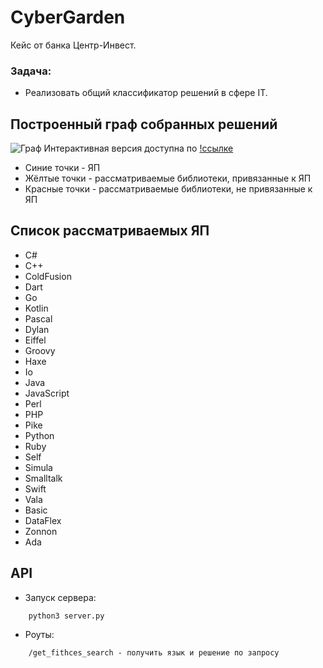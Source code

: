 # CyberGarden
Кейс от банка Центр-Инвест.
### Задача:
- Реализовать общий классификатор решений в сфере IT.

## Построенный граф собранных решений
![Граф](./graph.png)
Интерактивная версия доступна по [!ссылке]('./solutions_graph.html')
- Синие точки - ЯП
- Жёлтые точки - рассматриваемые библиотеки, привязанные к ЯП
- Красные точки - рассматриваемые библиотеки, не привязанные к ЯП

## Список рассматриваемых ЯП
- C#
- C++
- ColdFusion
- Dart
- Go
- Kotlin
- Pascal
- Dylan
- Eiffel
- Groovy
- Haxe
- Io
- Java
- JavaScript
- Perl
- PHP
- Pike
- Python
- Ruby
- Self
- Simula
- Smalltalk
- Swift
- Vala
- Basic
- DataFlex
- Zonnon
- Ada

## API
 - Запуск сервера:
```
    python3 server.py
```
- Роуты:
```
    /get_fithces_search - получить язык и решение по запросу
```